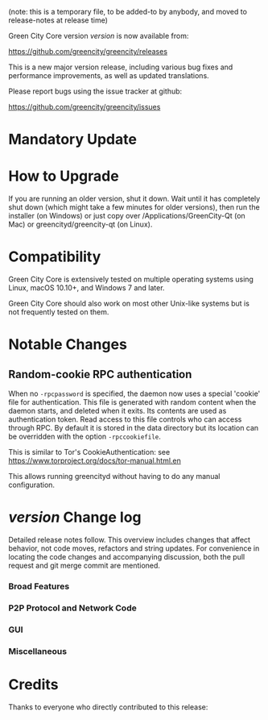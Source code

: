 (note: this is a temporary file, to be added-to by anybody, and moved to release-notes at release time)

Green City Core version *version* is now available from:

  <https://github.com/greencity/greencity/releases>

This is a new major version release, including various bug fixes and
performance improvements, as well as updated translations.

Please report bugs using the issue tracker at github:

  <https://github.com/greencity/greencity/issues>

Mandatory Update
==============


How to Upgrade
==============

If you are running an older version, shut it down. Wait until it has completely shut down (which might take a few minutes for older versions), then run the installer (on Windows) or just copy over /Applications/GreenCity-Qt (on Mac) or greencityd/greencity-qt (on Linux).

Compatibility
==============

Green City Core is extensively tested on multiple operating systems using
Linux, macOS 10.10+, and Windows 7 and later.

Green City Core should also work on most other Unix-like systems but is not
frequently tested on them.

Notable Changes
===============

Random-cookie RPC authentication
---------------------------------

When no `-rpcpassword` is specified, the daemon now uses a special 'cookie'
file for authentication. This file is generated with random content when the
daemon starts, and deleted when it exits. Its contents are used as
authentication token. Read access to this file controls who can access through
RPC. By default it is stored in the data directory but its location can be
overridden with the option `-rpccookiefile`.

This is similar to Tor's CookieAuthentication: see
https://www.torproject.org/docs/tor-manual.html.en

This allows running greencityd without having to do any manual configuration.


*version* Change log
=================

Detailed release notes follow. This overview includes changes that affect
behavior, not code moves, refactors and string updates. For convenience in locating
the code changes and accompanying discussion, both the pull request and
git merge commit are mentioned.

### Broad Features
### P2P Protocol and Network Code
### GUI
### Miscellaneous

Credits
=======

Thanks to everyone who directly contributed to this release:

